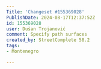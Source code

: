 ```yaml
---
Title: 'Changeset #155369028'
PublishDate: 2024-08-17T12:37:52Z
id: 155369028
user: Dušan Trojanović
comment: Specify path surfaces
created_by: StreetComplete 58.2
tags:
- Montenegro

---
```

